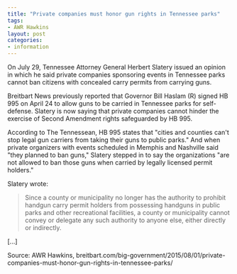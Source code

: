 ```yaml
---
title: "Private companies must honor gun rights in Tennessee parks"
tags:
- AWR Hawkins
layout: post
categories:
- information
---
```


On July 29, Tennessee Attorney General Herbert Slatery issued an opinion in which he said private companies sponsoring events in Tennessee parks cannot ban citizens with concealed carry permits from carrying guns.

Breitbart News previously reported that Governor Bill Haslam (R) signed HB 995 on April 24 to allow guns to be carried in Tennessee parks for self-defense. Slatery is now saying that private companies cannot hinder the exercise of Second Amendment rights safeguarded by HB 995.

According to The Tennessean, HB 995 states that "cities and counties can't stop legal gun carriers from taking their guns to public parks." And when private organizers with events scheduled in Memphis and Nashville said "they planned to ban guns," Slatery stepped in to say the organizations "are not allowed to ban those guns when carried by legally licensed permit holders."

Slatery wrote:

> Since a county or municipality no longer has the authority to prohibit handgun carry permit holders from possessing handguns in public parks and other recreational facilities, a county or municipality cannot convey or delegate any such authority to anyone else, either directly or indirectly.

\[...\]

Source: AWR Hawkins, breitbart.com/big-government/2015/08/01/private-companies-must-honor-gun-rights-in-tennessee-parks/
